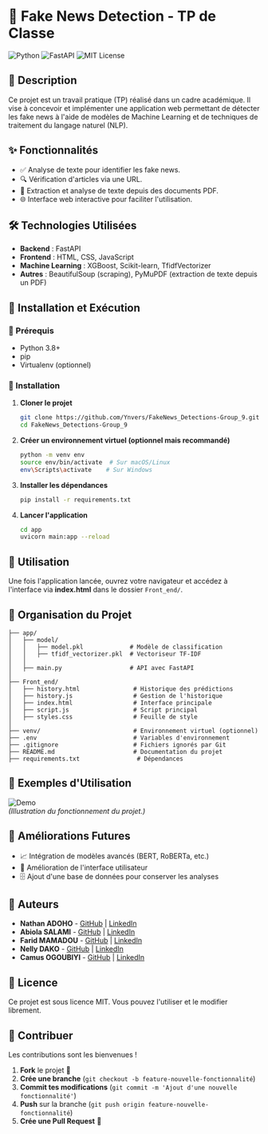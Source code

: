 # 📰 Fake News Detection - TP de Classe

![Python](https://img.shields.io/badge/Python-3.8%2B-blue?style=for-the-badge&logo=python)
![FastAPI](https://img.shields.io/badge/FastAPI-Framework-green?style=for-the-badge&logo=fastapi)
![MIT License](https://img.shields.io/badge/License-MIT-yellow?style=for-the-badge)

## 📌 Description
Ce projet est un travail pratique (TP) réalisé dans un cadre académique. Il vise à concevoir et implémenter une application web permettant de détecter les fake news à l'aide de modèles de Machine Learning et de techniques de traitement du langage naturel (NLP).

## ✨ Fonctionnalités
- ✅ Analyse de texte pour identifier les fake news.
- 🔍 Vérification d'articles via une URL.
- 📄 Extraction et analyse de texte depuis des documents PDF.
- 🌐 Interface web interactive pour faciliter l'utilisation.

## 🛠️ Technologies Utilisées
- **Backend** : FastAPI
- **Frontend** : HTML, CSS, JavaScript
- **Machine Learning** : XGBoost, Scikit-learn, TfidfVectorizer
- **Autres** : BeautifulSoup (scraping), PyMuPDF (extraction de texte depuis un PDF)

## 🚀 Installation et Exécution
### 📌 Prérequis
- Python 3.8+
- pip
- Virtualenv (optionnel)

### 💞 Installation
1. **Cloner le projet**
   ```bash
   git clone https://github.com/Ynvers/FakeNews_Detections-Group_9.git
   cd FakeNews_Detections-Group_9
   ```

2. **Créer un environnement virtuel (optionnel mais recommandé)**
   ```bash
   python -m venv env
   source env/bin/activate  # Sur macOS/Linux
   env\Scripts\activate    # Sur Windows
   ```

3. **Installer les dépendances**
   ```bash
   pip install -r requirements.txt
   ```

4. **Lancer l'application**
   ```bash
   cd app
   uvicorn main:app --reload
   ```

## 🎯 Utilisation
Une fois l'application lancée, ouvrez votre navigateur et accédez à l'interface via **index.html** dans le dossier `Front_end/`.

## 📂 Organisation du Projet
```
├── app/
│   ├── model/
│   │   ├── model.pkl             # Modèle de classification
│   │   ├── tfidf_vectorizer.pkl  # Vectoriseur TF-IDF
│   │
│   ├── main.py                   # API avec FastAPI
│
├── Front_end/
│   ├── history.html               # Historique des prédictions
│   ├── history.js                 # Gestion de l'historique
│   ├── index.html                 # Interface principale
│   ├── script.js                  # Script principal
│   ├── styles.css                 # Feuille de style
│
├── venv/                          # Environnement virtuel (optionnel)
├── .env                           # Variables d'environnement
├── .gitignore                     # Fichiers ignorés par Git
├── README.md                      # Documentation du projet
├── requirements.txt                # Dépendances
```

## 📌 Exemples d'Utilisation
![Demo](image.png)  
*(Illustration du fonctionnement du projet.)*

## 🔮 Améliorations Futures
- 📈 Intégration de modèles avancés (BERT, RoBERTa, etc.)
- 🎨 Amélioration de l'interface utilisateur
- 🗄 Ajout d'une base de données pour conserver les analyses

## 👥 Auteurs
- **Nathan ADOHO** - [GitHub](https://github.com/Ynvers) | [LinkedIn](https://www.linkedin.com/in/luzoloadoho/)
- **Abiola SALAMI** - [GitHub](https://github.com/abiolasalami) | [LinkedIn](https://www.linkedin.com/in/abiola-salami-ab2b15300 )
- **Farid MAMADOU** - [GitHub](https://github.com/faridmamadou) | [LinkedIn](https://www.linkedin.com/in/farid-mamadou-916411277)
- **Nelly DAKO** - [GitHub](https://github.com/Beretta05) | [LinkedIn](https://www.linkedin.com/in/nelly-dako-87308a29b?utm_source=share&utm_campaign=share_via&utm_content=profile&utm_medium=android_app)
- **Camus OGOUBIYI** - [GitHub](https://github.com/Camus-OGB) | [LinkedIn](https://www.linkedin.com/in/camus-ogoubiyi )

## 🐝 Licence
Ce projet est sous licence MIT. Vous pouvez l'utiliser et le modifier librement.

## 🤝 Contribuer
Les contributions sont les bienvenues !
1. **Fork** le projet 📌
2. **Crée une branche** (`git checkout -b feature-nouvelle-fonctionnalité`)
3. **Commit tes modifications** (`git commit -m 'Ajout d'une nouvelle fonctionnalité'`)
4. **Push** sur la branche (`git push origin feature-nouvelle-fonctionnalité`)
5. **Crée une Pull Request** 🎉

